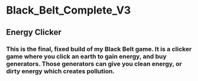 # Black_Belt_Complete_V3
## Energy Clicker
### This is the final, fixed build of my Black Belt game. It is a clicker game where you click an earth to gain energy, and buy generators. Those generators can give you clean energy, or dirty energy which creates pollution.
